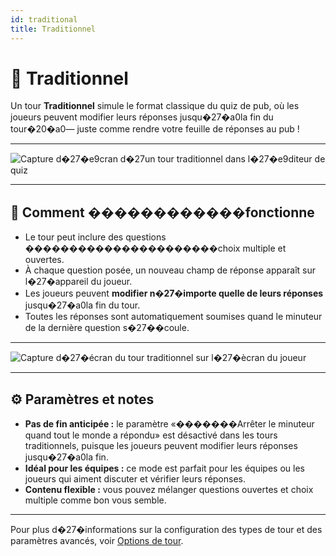 ```yaml
---
id: traditional
title: Traditionnel
---
```


# 📝 Traditionnel

Un tour **Traditionnel** simule le format classique du quiz de pub, où les joueurs peuvent modifier leurs réponses jusqu�27�a0la fin du tour�20�a0— juste comme rendre votre feuille de réponses au pub !

---

![Capture d�27�e9cran d�27un tour traditionnel dans l�27�e9diteur de quiz](/images/round-modes/traditional-editor.png)

---

## 📝 Comment ������������fonctionne

- Le tour peut inclure des questions ����������������������choix multiple et ouvertes.
- À chaque question posée, un nouveau champ de réponse apparaît sur l�27�appareil du joueur.
- Les joueurs peuvent **modifier n�27�importe quelle de leurs réponses** jusqu�27�a0la fin du tour.
- Toutes les réponses sont automatiquement soumises quand le minuteur de la dernière question s�27��coule.

---

![Capture d�27�écran du tour traditionnel sur l�27�ècran du joueur](/images/round-modes/traditional-answer-screen.png)

---

## ⚙️ Paramètres et notes

- **Pas de fin anticipée :** le paramètre «�������Arrêter le minuteur quand tout le monde a répondu» est désactivé dans les tours traditionnels, puisque les joueurs peuvent modifier leurs réponses jusqu�27�a0la fin.
- **Idéal pour les équipes :** ce mode est parfait pour les équipes ou les joueurs qui aiment discuter et vérifier leurs réponses.
- **Contenu flexible :** vous pouvez mélanger questions ouvertes et choix multiple comme bon vous semble.

---

Pour plus d�27�informations sur la configuration des types de tour et des paramètres avancés, voir [Options de tour](../editor/008-round-options.md).
